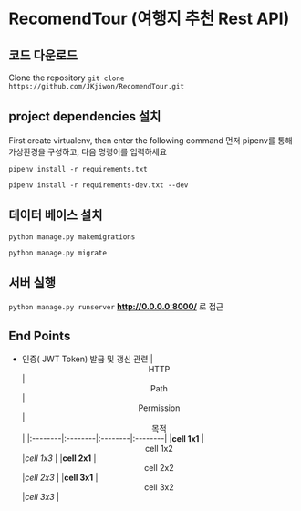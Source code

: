 # RecomendTour (여행지 추천 Rest API)


## 코드 다운로드
Clone the repository
`git clone https://github.com/JKjiwon/RecomendTour.git`


## project dependencies 설치

First create virtualenv, then enter the following command
먼저 pipenv를 통해 가상환경을 구성하고, 다음 명령어를 입력하세요

`pipenv install -r requirements.txt`

`pipenv install -r requirements-dev.txt --dev`

## 데이터 베이스 설치

`python manage.py makemigrations`

`python manage.py migrate`


## 서버 실행
`python manage.py runserver` **http://0.0.0.0:8000/** 로 접근

## End Points
* 인증( JWT Token) 발급 및 갱신 관련
|  <center>HTTP</center> |  <center>Path</center> |  <center>Permission</center> |  <center>목적</center> |
|:--------|:--------|:--------|:--------|
|**cell 1x1** | <center>cell 1x2 </center> |*cell 1x3* |
|**cell 2x1** | <center>cell 2x2 </center> |*cell 2x3* |
|**cell 3x1** | <center>cell 3x2 </center> |*cell 3x3* |
